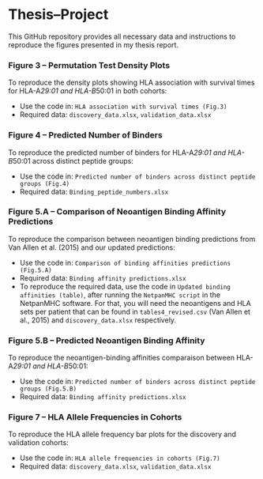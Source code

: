 # Thesis–Project

This GitHub repository provides all necessary data and instructions to reproduce the figures presented in my thesis report.


### Figure 3 – Permutation Test Density Plots
To reproduce the density plots showing HLA association with survival times for HLA-A*29:01 and HLA-B*50:01 in both cohorts:

- Use the code in: `HLA association with survival times (Fig.3)`
- Required data: `discovery_data.xlsx`, `validation_data.xlsx`


### Figure 4 – Predicted Number of Binders
To reproduce the predicted number of binders for HLA-A*29:01 and HLA-B*50:01 across distinct peptide groups:

- Use the code in: `Predicted number of binders across distinct peptide groups (Fig.4)`
- Required data: `Binding_peptide_numbers.xlsx`


### Figure 5.A – Comparison of Neoantigen Binding Affinity Predictions
To reproduce the comparison between neoantigen binding predictions from Van Allen et al. (2015) and our updated predictions:

- Use the code in: `Comparison of binding affinities predictions (Fig.5.A)`
- Required data: `Binding affinity predictions.xlsx`
- To reproduce the required data, use the code in `Updated binding affinities (table)`, after running the `NetpanMHC script` in the NetpanMHC software. For that, you will need the neoantigens and HLA sets per patient that can be found in `tables4_revised.csv` (Van Allen et al., 2015) and `discovery_data.xlsx` respectively.


### Figure 5.B – Predicted Neoantigen Binding Affinity
To reproduce the neoantigen-binding affinities comparaison between HLA-A*29:01 and HLA-B*50:01:

- Use the code in: `Predicted number of binders across distinct peptide groups (Fig.5.B)`
- Required data: `Binding affinity predictions.xlsx`


### Figure 7 – HLA Allele Frequencies in Cohorts
To reproduce the HLA allele frequency bar plots for the discovery and validation cohorts:

- Use the code in: `HLA allele frequencies in cohorts (Fig.7)`
- Required data: `discovery_data.xlsx`, `validation_data.xlsx`


